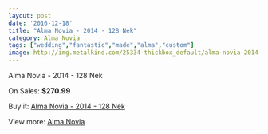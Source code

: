```yaml
---
layout: post
date: '2016-12-18'
title: "Alma Novia - 2014 - 128 Nek"
category: Alma Novia
tags: ["wedding","fantastic","made","alma","custom"]
image: http://img.metalkind.com/25334-thickbox_default/alma-novia-2014-128-nek.jpg
---
```

Alma Novia - 2014 - 128 Nek

On Sales: **$270.99**
<a href="https://www.metalkind.com/en/alma-novia/10009-alma-novia-2014-128-nek.html"><amp-img layout="responsive" width="600" height="600" src="//img.metalkind.com/25334-thickbox_default/alma-novia-2014-128-nek.jpg" alt="Alma Novia - 2014 - 128 Nek 0" /></a>
<a href="https://www.metalkind.com/en/alma-novia/10009-alma-novia-2014-128-nek.html"><amp-img layout="responsive" width="600" height="600" src="//img.metalkind.com/25336-thickbox_default/alma-novia-2014-128-nek.jpg" alt="Alma Novia - 2014 - 128 Nek 1" /></a>

Buy it: [Alma Novia - 2014 - 128 Nek](https://www.metalkind.com/en/alma-novia/10009-alma-novia-2014-128-nek.html "Alma Novia - 2014 - 128 Nek")

View more: [Alma Novia](https://www.metalkind.com/en/11-alma-novia "Alma Novia")